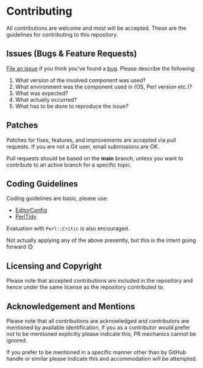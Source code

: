# Contributing

All contributions are welcome and most will be accepted.
These are the guidelines for contributing to this repository.

## Issues (Bugs &amp; Feature Requests)

[File an issue](https://github.com/dyacob/Date-Ethiopic/issues) if you think you've found a [bug](https://en.wikipedia.org/wiki/Software_bug). Please describe the following:

1. What version of the involved component was used?
2. What environment was the component used in (OS, Perl version etc.)?
3. What was expected?
4. What actually occurred?
5. What has to be done to reproduce the issue?

## Patches

Patches for fixes, features, and improvements are accepted via pull requests. If you are not a Git user, email submissions are OK.

Pull requests should be based on the **main** branch, unless you want to contribute to an active branch for a specific topic.

## Coding Guidelines

Coding guidelines are basic, please use:

- [EditorConfig](http://editorconfig.org/)
- [PerlTidy](http://perltidy.sourceforge.net/)

Evaluation with `Perl::Critic` is also encouraged.

Not actually applying any of the above presently, but this is the intent going forward 😊


## Licensing and Copyright

Please note that accepted contributions are included in the repository and hence under the same license as the repository contributed to.

## Acknowledgement and Mentions

Please note that all contributions are acknowledged and contributors are mentioned by available identification, if you as a contributor would prefer not to be mentioned explicitly please indicate this, PR mechanics cannot be ignored.

If you prefer to be mentioned in a specific manner other than by GitHub handle or similar please indicate this and accommodation will be attempted.
